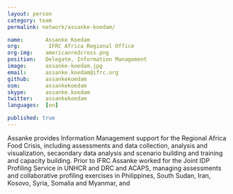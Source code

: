 ```yaml
---
layout: person
category: team
permalink: network/assanke-koedam/

name:       Assanke Koedam
org:         IFRC Africa Regional Office
org-img:    americanredcross.png
position:   Delegate, Information Management
image:      assanke-koedam.jpg
email:      assanke.koedam@ifrc.org
github:     assankekoedam
osm:        assankekoedam
skype:      assanke.koedam
twitter:    assankekoedam
languages:  [en]

published: true
---
```


Assanke provides Information Management support for the Regional Africa Food Crisis, including assessments and data collection, analysis and visualization, secaondary data analysis and scenario building and training and capacity building. Prior to IFRC Assanke worked for the Joint IDP Profiling Service in UNHCR and DRC and ACAPS, managing assessments and collaborative profiling exercises in Philippines, South Sudan, Iran, Kosovo, Syria, Somalia and Myanmar, and    
